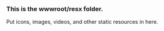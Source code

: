 ### This is the wwwroot/resx folder. 
Put icons, images, videos, and other static resources in here.